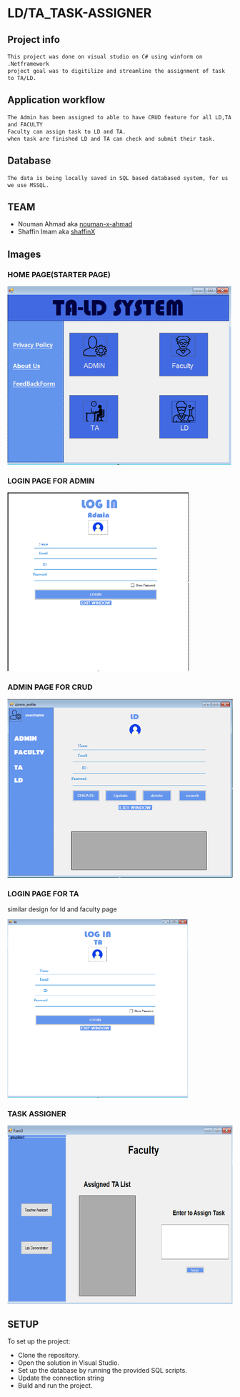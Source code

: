 # LD/TA_TASK-ASSIGNER
## Project info
    This project was done on visual studio on C# using winform on .Netframework
    project goal was to digitilize and streamline the assignment of task to TA/LD.
## Application workflow
    The Admin has been assigned to able to have CRUD feature for all LD,TA and FACULTY
    Faculty can assign task to LD and TA.
    when task are finished LD and TA can check and submit their task.
## Database
    The data is being locally saved in SQL based databased system, for us we use MSSQL.
## TEAM
- Nouman Ahmad aka [nouman-x-ahmad](https://github.com/nouman-x-ahmad)
- Shaffin Imam aka [shaffinX](https://github.com/shaffinX?tab=overview&from=2024-04-01&to=2024-04-19)
## Images
### HOME PAGE(STARTER PAGE)
<img src ="project/TA-LD-WINDOWSFORM/readme_images/home.png" height=400>

### LOGIN PAGE FOR ADMIN
<img src ="project/TA-LD-WINDOWSFORM/readme_images/loginadmin.png" height=400>

### ADMIN PAGE FOR CRUD
<img src ="project/TA-LD-WINDOWSFORM/readme_images/admincrud.png" height=400>

### LOGIN PAGE FOR TA
similar design for ld and faculty page

<img src ="project/TA-LD-WINDOWSFORM/readme_images/TA_login.png" height=400>

### TASK ASSIGNER
<img src ="project/TA-LD-WINDOWSFORM/readme_images/taskassigner.png" height=400>

## SETUP
To set up the project:

- Clone the repository.
- Open the solution in Visual Studio.
- Set up the database by running the provided SQL scripts.
- Update the connection string
- Build and run the project.
